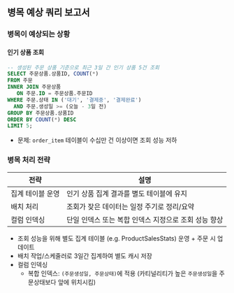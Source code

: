 ## 병목 예상 쿼리 보고서

### 병목이 예상되는 상황
#### 인기 상품 조회
```sql
-- 생성된 주문 상품 기준으로 최근 3일 간 인기 상품 5건 조회
SELECT 주문상품.상품ID, COUNT(*)
FROM 주문
INNER JOIN 주문상품
   ON 주문.ID = 주문상품.주문ID
WHERE 주문.상태 IN ('대기', '결제중', '결제완료')
  AND 주문.생성일 >= (오늘 - 3일 전) 
GROUP BY 주문상품.상품ID
ORDER BY COUNT(*) DESC
LIMIT 5;
```
- 문제: `order_item` 테이블이 수십만 건 이상이면 조회 성능 저하
### 병목 처리 전략
| 전략     | 설명                             |
|--------|--------------------------------|
| 집계 테이블 운영 | 인기 상품 집계 결과를 별도 테이블에 유지        |
| 배치 처리 | 조회가 잦은 데이터는 일정 주기로 정리/요약       |
| 컬럼 인덱싱 | 단일 인덱스 또는 복합 인덱스 지정으로 조회 성능 향상 |

- 조회 성능을 위해 별도 집계 테이블 (e.g. ProductSalesStats) 운영 + 주문 시 업데이트
- 배치 작업/스케줄러로 3일간 집계하여 별도 캐시 저장
- 컬럼 인덱싱
  - 복합 인덱스: `(주문생성일, 주문상태)`에 적용 (카티널리티가 높은 `주문생성일`을 주문상태보다 앞에 위치시킴)
